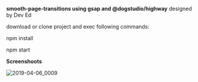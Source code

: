 <b>smooth-page-transitions using gsap and @dogstudio/highway</b> designed by Dev Ed


download or clone project and exec following commands: 

npm install

npm start


<b>Screenshoots</b>

![2019-04-06_0009](https://user-images.githubusercontent.com/39138605/55664162-4f963880-5800-11e9-9db0-630090ae5d1f.png)

